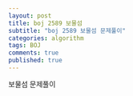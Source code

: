 ```yaml
---
layout: post
title: boj 2589 보물섬
subtitle: "boj 2589 보물섬 문제풀이"
categories: algorithm
tags: BOJ
comments: true
published: true
---
```


보물섬 문제풀이
